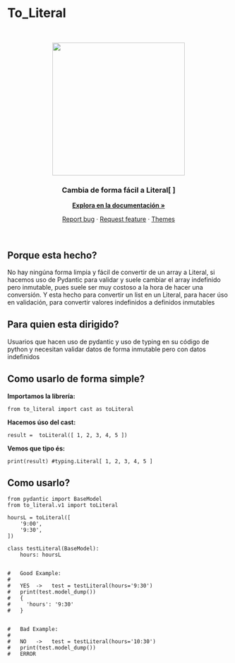 # To_Literal


<br>
<p align="center">
  <img width="300px" height="300px" src="https://i.ibb.co/Cn8hhdz/image.png">
</p>

<h3 align="center">Cambia de forma fácil a Literal[ ]</h3>

<p align="center">
  <a href="https://peluqueriamael.com/docs"><strong>Explora en la documentación »</strong></a>
</p>
<p align="center">
  <a href="https://github.com/twbs/bootstrap/issues/new?assignees=-&labels=bug&template=bug_report.yml">Report bug</a>
  ·
  <a href="https://github.com/twbs/bootstrap/issues/new?assignees=&labels=feature&template=feature_request.yml">Request feature</a>
  ·
  <a href="https://themes.getbootstrap.com/">Themes</a>
</p>
<br>

## Porque esta hecho?
No hay ningúna forma limpia y fácil de convertir de un array a Literal, si hacemos uso de Pydantic para validar y suele cambiar el array indefinido pero inmutable, pues suele ser muy costoso a la hora de hacer una conversión.
Y esta hecho para convertir un list en un Literal, para hacer úso en validación, para convertir valores indefinidos a definidos inmutables

## Para quien esta dirigido?
Usuarios que hacen uso de pydantic y uso de typing en su código de python y necesitan validar datos de forma inmutable pero con datos indefinidos

## Como usarlo de forma simple?

**Importamos la librería:**

```from to_literal import cast as toLiteral ```

**Hacemos úso del cast:**

```result =  toLiteral([ 1, 2, 3, 4, 5 ])```

**Vemos que tipo és:**

```print(result) #typing.Literal[ 1, 2, 3, 4, 5 ]```

## Como usarlo?
```
from pydantic import BaseModel
from to_literal.v1 import toLiteral

hoursL = toLiteral([
    '9:00',
    '9:30',
])

class testLiteral(BaseModel):
    hours: hoursL


#   Good Example:
#
#   YES  ->   test = testLiteral(hours='9:30')
#   print(test.model_dump())
#   { 
#     'hours': '9:30'
#   }


#   Bad Example:
#
#   NO   ->   test = testLiteral(hours='10:30')
#   print(test.model_dump())
#   ERROR
```